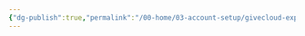 ```yaml
---
{"dg-publish":true,"permalink":"/00-home/03-account-setup/givecloud-express/manual-build/"}
---
```


